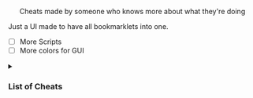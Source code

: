 <p align="center">Cheats made by someone who knows more about what they're doing</p>



Just a UI made to have all bookmarklets into one.



- [ ] More Scripts
- [ ] More colors for GUI

<details><summary><h3>List of Cheats</h3></summary>
* [GUI](
  [About Blank](https://github.com/Blobby3892/Dragon-Hub/blob/main/scripts/About%20Blank.js)
</details>
